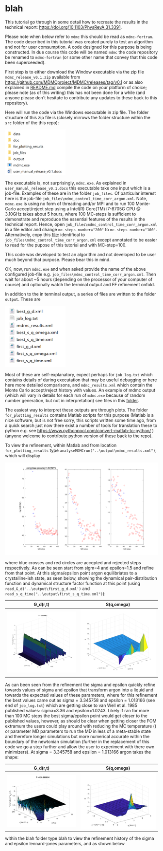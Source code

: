 # blah
This tutorial go through in some detail how to recreate the results in the 
technical report: https://doi.org/10.1103/PhysRevA.31.3391.

Please note when below refer to `mdmc` this should be read as `mdmc-fortran`. 
The code described in this tutorial was created purely to test an algorithm
and not for user comsumption. A code designed for this purpose is being 
constructed. In due course this code will be named `mdmc` the code repository
be renamed to `mdmc-fortran` (or some other name that convey that this code
been superceeded).

First step is to either download the Window executable via the zip file
`mdmc_release_v0.1.zip` available from
https://github.com/MDMCproject/MDMC/releases/tag/v0.1 or as also explained in
[README.md](../../README.md) compile the code on your platform of choice;
please note (as of this writing) this has not been done for a while (and
anyone please don't hesitate to contribute any updates to these back to this
repository). 

Here will run the code via the Windows executable in zip file. The folder 
structure of this zip file is (closely mirrows the folder structure within the
`src` folder of the this repo):

<img src="images/zip_folder_structure.png" width="200" height="150" />

The executable is, not surprisingly, `mdmc.exe`. As explained in
``user_manual_release_v0.1.docx`` this executable take one input which is a
job-file. Examples of these are in the folder `job_files`. Of particular
interest here is the job-file `job_files\mdmc_control_time_corr_argon.xml`.
Note, `mdmc.exe` is using no form of threading and/or MPI and to run 100 
Monte-Carlo accept/reject step using a Intel(R) Core(TM) i7-8705G CPU @ 3.10GHz
takes about 5 hours, where 100 MC-steps is sufficient to demonstrate and
reproduce the essential features of the results in the technical report. Hence,
open `job_files\mdmc_control_time_corr_argon.xml` in a file editor and change 
`mc-steps number="200"` to `mc-steps number="100"`. Alternatively, copy this 
[file](tech_report_annotated_input_file/tech_report_annotated_job_file.xml):
identifical to `job_files\mdmc_control_time_corr_argon.xml` except annotated
to be easier to read for the pupose of this tutorial and with MC-step=100.

This code was developed to test an algorithm and not developed to be user
much beyond that purpose. Please bear this in mind.

OK, now, run `mdmc.exe` and when asked provide the name of the above
configured job-file e.g. `job_files\mdmc_control_time_corr_argon.xml`. Then
wait for about ~5 hours (depending on the processor of your computer of course)
and optionally watch the terminal output and FF refinement onfold. 

In addition to the in terminal output, a series of files are written to the
folder `output`. These are

<img src="images/list_of_example_output_files.png" width="200" height="200" />

Most of these are self-explanatory, expect perhaps for `job_log.txt` which 
contains details of during executation that may be useful debugging or here
here more detailed comparisons, and `mdmc_results.xml` which contain the 
Monte Carlo accept/reject history with values. An example of mdmc output
(which will vary in details for each run of `mdmc.exe` because of random number
generation, but not in interpretation) see files in this
[folder](example_output).

The easiest way to interpret these outputs are through plots. The folder
`for_plotting_results` contains Matlab scripts for this purpose (Matlab is a
nice software, but is not free sorry, this scripts written some time ago,
from a quick search just now there exist a number of tools for translation
these to python e.g. see https://www.pythonpool.com/convert-matlab-to-python/ )
(anyone welcome to contribute python version of these back to the repo).

To view the refinement, within Matlab and from location `for_plotting_results`
type `analyseMDMCrun("..\output\mdmc_results.xml")`, which will display

![refinement output](images/refinement_output.png)

where blue crosses and red circles are accepted and rejected steps respectively.
As can be seen start from sigm=4 and epsilon=1.5 and refine from that point. At
this sigma/epsilon point argon equilibriates to a crystalline-ish state, as
seen below, showing the dynamical pair-distribution function and dynamical structure factor function at this point (using `read_G_d('..\output\first_g_d.xml')` and
`read_s_q_time("..\output\first_s_q_time.xml")`):

G_d(r,t)                   |  S(q,omega)
:-------------------------:|:-------------------------------:
![](images/first_g_d.png)  | ![](images/first_s_q_omega.png)

As can been seen from the refinement the sigma and epsilon quickly refine
towards values of sigma and epsilon that transform argon into a liquid and 
towards the expected values of these parameters, where for this refinement
the best values came out as sigma = 3.345758 and epsilon = 1.013166 (see end
of `job_log.txt`) which are getting close to van Well et al. 1985 published
values: sigma=3.36 and epsilon=1.0243. Likely if ran for more than 100 MC steps
the best sigma/epsilon point would get closer to the published values, however,
as should be clear when getting closer the FOM extramum the users could play
around with reducing the MC temperature () or parameter MD parameters to run
the MD in less of a meta-stable state and therefore longer simulations but
more numerical accurate within the boundary of the newtonian simulation
(further in the replacement of this code we go a step further and allow the
user to experiment with there own minimizers). At sigma = 3.345758 and
epsilon = 1.013166 argon takes the shape:

G_d(r,t)                   |  S(q,omega)
:-------------------------:|:-------------------------------:
![](images/best_g_d.png)  | ![](images/best_s_q_omega.png)


within the blah folder type blah to view
the refinement history of the sigma and epsilon lennard-jones parameters, and 
as shown below


 